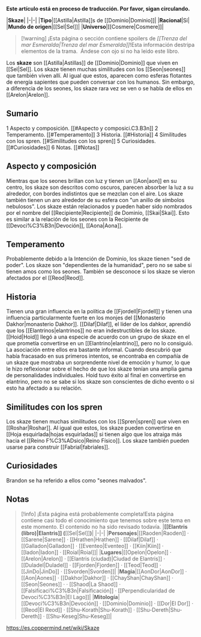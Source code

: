 **Este artículo está en proceso de traducción. Por favor, sigan circulando.**


|**Skaze**|
|-|-|
|**Tipo**|[[Astilla\|Astilla]]s de [[Dominio\|Dominio]]|
|**Racional**|Sí|
|**Mundo de origen**|[[Sel\|Sel]]|
|**Universo**|[[Cosmere\|Cosmere]]|

> [!warning] ¡Esta página o sección contiene spoilers de *[[Trenza del mar Esmeralda\|Trenza del mar Esmeralda]]*!Esta información destripa elementos de la trama.  Ándese con ojo si no ha leido este libro.

Los **skaze** son [[Astilla\|Astillas]] de [[Dominio\|Dominio]] que viven en [[Sel\|Sel]]. Los skaze tienen muchas similitudes con los [[Seon\|seones]] que también viven allí. Al igual que estos, aparecen como esferas flotantes de energía sapientes que pueden conversar con los humanos. Sin embargo, a diferencia de los seones, los skaze rara vez se ven o se habla de ellos en [[Arelon\|Arelon]].

## Sumario

1 Aspecto y composición. [[#Aspecto y composici.C3.B3n]] 
2 Temperamento. [[#Temperamento]] 
3 Historia. [[#Historia]] 
4 Similitudes con los spren. [[#Similitudes con los spren]] 
5 Curiosidades. [[#Curiosidades]] 
6 Notas. [[#Notas]] 


## Aspecto y composición
Mientras que los seones brillan con luz y tienen un [[Aon\|aon]] en su centro, los skaze son descritos como oscuros, parecen absorber la luz a su alrededor, con bordes indistintos que se mezclan con el aire. Los skaze también tienen un aro alrededor de su esfera con "un anillo de símbolos nebulosos". Los skaze están relacionados y pueden haber sido nombrados por el nombre del [[Recipiente\|Recipiente]] de Dominio, [[Skai\|Skai]]. Esto es similar a la relación de los seones con la Recipiente de [[Devoci%C3%B3n\|Devoción]], [[Aona\|Aona]].

## Temperamento
Probablemente debido a la Intención de Dominio, los skaze tienen "sed de poder". Los skaze son "dependientes de la humanidad", pero no se sabe si tienen amos como los seones. También se desconoce si los skaze se vieron afectados por el [[Reod\|Reod]].

## Historia
Tienen una gran influencia en la política de [[Fjordell\|Fjordell]] y tienen una influencia particularmente fuerte en los monjes del [[Monasterio Dakhor\|monasterio Dakhor]]. [[Dilaf\|Dilaf]], el líder de los dahkor, aprendió que los [[Elantrinos\|elantrinos]] no eran indestructibles de los skaze.
[[Hoid\|Hoid]] llegó a una especie de acuerdo con un grupo de skaze en el que prometía convertirse en un [[Elantrino\|elantrino]], pero no lo consiguió. La asociación entre ellos era bastante informal. Cuando descubrió que había fracasado en sus primeros intentos, se encontraba en compañía de un skaze que mostraba un sorprendente nivel de emoción y humor, lo que le hizo reflexionar sobre el hecho de que los skaze tenían una amplia gama de personalidades individuales.
Hoid tuvo éxito al final en convertirse en elantrino, pero no se sabe si los skaze son conscientes de dicho evento o si esto ha afectado a su relación. 

## Similitudes con los spren
Los skaze tienen muchas similitudes con los [[Spren\|spren]] que viven en [[Roshar\|Roshar]]. Al igual que estos, los skaze pueden convertirse en [[Hoja esquirlada\|hojas esquirladas]] si tienen algo que los atraiga más hacia el [[Reino F%C3%ADsico\|Reino Físico]]. Los skaze también pueden usarse para construir [[Fabrial\|fabriales]].

## Curiosidades
Brandon se ha referido a ellos como "seones malvados".
## Notas

> [!info] ¡Esta página está probablemente completa!Esta página contiene casi todo el conocimiento que tenemos sobre este tema en este momento.
El contenido no ha sido revisado todavía.
|**[[Elantris (libro)\|Elantris]] (**[[Sel\|Sel]]**)**|
|-|-|
|**Personajes**|[[Raoden\|Raoden]] · [[Sarene\|Sarene]] · [[Hrathen\|Hrathen]] · [[Dilaf\|Dilaf]] · [[Galladon\|Galladon]] · [[Eventeo\|Eventeo]] · [[Kiin\|Kiin]] · [[Iadon\|Iadon]] · [[Roial\|Roial]]|
|**Lugares**|[[Opelon\|Opelon]] · [[Arelon\|Arelon]] · [[Elantris (ciudad)\|Ciudad de Elantris]] · [[Duladel\|Duladel]] · [[Fjorden\|Fjorden]] · [[Teod\|Teod]] · [[JinDo\|JinDo]] · [[Svorden\|Svorden]]|
|**Magia**|[[AonDor\|AonDor]] · [[Aon\|Aones]] · [[Dakhor\|Dakhor]] · [[ChayShan\|ChayShan]] · [[Seon\|Seones]] ·  · [[Shaod\|La Shaod]] · [[Falsificaci%C3%B3n\|Falsificación]] · [[Perpendicularidad de Devoci%C3%B3n\|El Lago]]|
|**Mitología**|[[Devoci%C3%B3n\|Devoción]] · [[Dominio\|Dominio]] · [[Dor\|El Dor]] · [[Reod\|El Reod]] · [[Shu-Korath\|Shu-Korath]] · [[Shu-Dereth\|Shu-Dereth]] · [[Shu-Keseg\|Shu-Keseg]]|



https://es.coppermind.net/wiki/Skaze